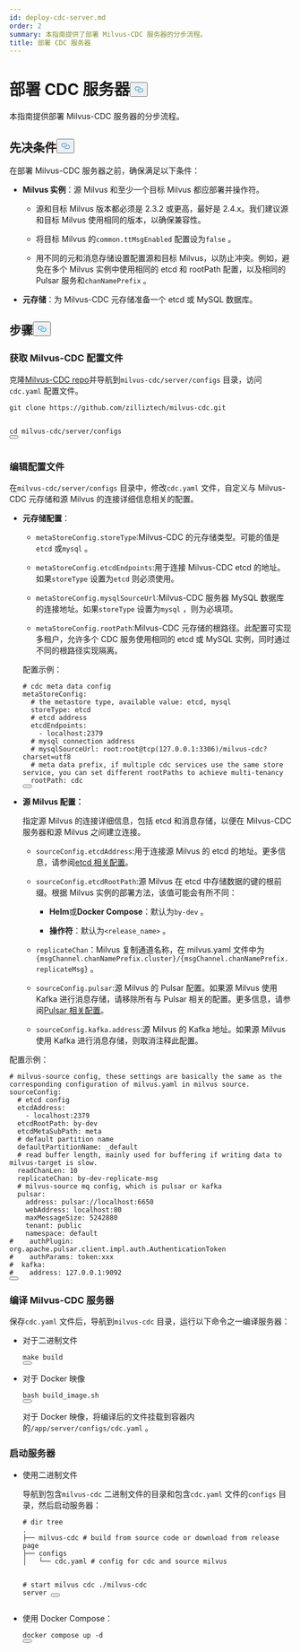 ```yaml
---
id: deploy-cdc-server.md
order: 2
summary: 本指南提供了部署 Milvus-CDC 服务器的分步流程。
title: 部署 CDC 服务器
---
```

<h1 id="Deploy-CDC-Server" class="common-anchor-header">部署 CDC 服务器<button data-href="#Deploy-CDC-Server" class="anchor-icon" translate="no">
      <svg translate="no"
        aria-hidden="true"
        focusable="false"
        height="20"
        version="1.1"
        viewBox="0 0 16 16"
        width="16"
      >
        <path
          fill="#0092E4"
          fill-rule="evenodd"
          d="M4 9h1v1H4c-1.5 0-3-1.69-3-3.5S2.55 3 4 3h4c1.45 0 3 1.69 3 3.5 0 1.41-.91 2.72-2 3.25V8.59c.58-.45 1-1.27 1-2.09C10 5.22 8.98 4 8 4H4c-.98 0-2 1.22-2 2.5S3 9 4 9zm9-3h-1v1h1c1 0 2 1.22 2 2.5S13.98 12 13 12H9c-.98 0-2-1.22-2-2.5 0-.83.42-1.64 1-2.09V6.25c-1.09.53-2 1.84-2 3.25C6 11.31 7.55 13 9 13h4c1.45 0 3-1.69 3-3.5S14.5 6 13 6z"
        ></path>
      </svg>
    </button></h1><p>本指南提供部署 Milvus-CDC 服务器的分步流程。</p>
<h2 id="Prerequisites" class="common-anchor-header">先决条件<button data-href="#Prerequisites" class="anchor-icon" translate="no">
      <svg translate="no"
        aria-hidden="true"
        focusable="false"
        height="20"
        version="1.1"
        viewBox="0 0 16 16"
        width="16"
      >
        <path
          fill="#0092E4"
          fill-rule="evenodd"
          d="M4 9h1v1H4c-1.5 0-3-1.69-3-3.5S2.55 3 4 3h4c1.45 0 3 1.69 3 3.5 0 1.41-.91 2.72-2 3.25V8.59c.58-.45 1-1.27 1-2.09C10 5.22 8.98 4 8 4H4c-.98 0-2 1.22-2 2.5S3 9 4 9zm9-3h-1v1h1c1 0 2 1.22 2 2.5S13.98 12 13 12H9c-.98 0-2-1.22-2-2.5 0-.83.42-1.64 1-2.09V6.25c-1.09.53-2 1.84-2 3.25C6 11.31 7.55 13 9 13h4c1.45 0 3-1.69 3-3.5S14.5 6 13 6z"
        ></path>
      </svg>
    </button></h2><p>在部署 Milvus-CDC 服务器之前，确保满足以下条件：</p>
<ul>
<li><p><strong>Milvus 实例</strong>：源 Milvus 和至少一个目标 Milvus 都应部署并操作符。</p>
<ul>
<li><p>源和目标 Milvus 版本都必须是 2.3.2 或更高，最好是 2.4.x。我们建议源和目标 Milvus 使用相同的版本，以确保兼容性。</p></li>
<li><p>将目标 Milvus 的<code translate="no">common.ttMsgEnabled</code> 配置设为<code translate="no">false</code> 。</p></li>
<li><p>用不同的元和消息存储设置配置源和目标 Milvus，以防止冲突。例如，避免在多个 Milvus 实例中使用相同的 etcd 和 rootPath 配置，以及相同的 Pulsar 服务和<code translate="no">chanNamePrefix</code> 。</p></li>
</ul></li>
<li><p><strong>元存储</strong>：为 Milvus-CDC 元存储准备一个 etcd 或 MySQL 数据库。</p></li>
</ul>
<h2 id="Steps" class="common-anchor-header">步骤<button data-href="#Steps" class="anchor-icon" translate="no">
      <svg translate="no"
        aria-hidden="true"
        focusable="false"
        height="20"
        version="1.1"
        viewBox="0 0 16 16"
        width="16"
      >
        <path
          fill="#0092E4"
          fill-rule="evenodd"
          d="M4 9h1v1H4c-1.5 0-3-1.69-3-3.5S2.55 3 4 3h4c1.45 0 3 1.69 3 3.5 0 1.41-.91 2.72-2 3.25V8.59c.58-.45 1-1.27 1-2.09C10 5.22 8.98 4 8 4H4c-.98 0-2 1.22-2 2.5S3 9 4 9zm9-3h-1v1h1c1 0 2 1.22 2 2.5S13.98 12 13 12H9c-.98 0-2-1.22-2-2.5 0-.83.42-1.64 1-2.09V6.25c-1.09.53-2 1.84-2 3.25C6 11.31 7.55 13 9 13h4c1.45 0 3-1.69 3-3.5S14.5 6 13 6z"
        ></path>
      </svg>
    </button></h2><h3 id="Obtain-the-Milvus-CDC-config-file" class="common-anchor-header">获取 Milvus-CDC 配置文件</h3><p>克隆<a href="https://github.com/zilliztech/milvus-cdc">Milvus-CDC repo</a>并导航到<code translate="no">milvus-cdc/server/configs</code> 目录，访问<code translate="no">cdc.yaml</code> 配置文件。</p>
<pre><code translate="no" class="language-bash">git <span class="hljs-built_in">clone</span> https://github.com/zilliztech/milvus-cdc.git

<span class="hljs-built_in">cd</span> milvus-cdc/server/configs
<button class="copy-code-btn"></button></code></pre>
<h3 id="Edit-the-config-file" class="common-anchor-header">编辑配置文件</h3><p>在<code translate="no">milvus-cdc/server/configs</code> 目录中，修改<code translate="no">cdc.yaml</code> 文件，自定义与 Milvus-CDC 元存储和源 Milvus 的连接详细信息相关的配置。</p>
<ul>
<li><p><strong>元存储配置</strong>：</p>
<ul>
<li><p><code translate="no">metaStoreConfig.storeType</code>:Milvus-CDC 的元存储类型。可能的值是<code translate="no">etcd</code> 或<code translate="no">mysql</code> 。</p></li>
<li><p><code translate="no">metaStoreConfig.etcdEndpoints</code>:用于连接 Milvus-CDC etcd 的地址。如果<code translate="no">storeType</code> 设置为<code translate="no">etcd</code> 则必须使用。</p></li>
<li><p><code translate="no">metaStoreConfig.mysqlSourceUrl</code>:Milvus-CDC 服务器 MySQL 数据库的连接地址。如果<code translate="no">storeType</code> 设置为<code translate="no">mysql</code> ，则为必填项。</p></li>
<li><p><code translate="no">metaStoreConfig.rootPath</code>:Milvus-CDC 元存储的根路径。此配置可实现多租户，允许多个 CDC 服务使用相同的 etcd 或 MySQL 实例，同时通过不同的根路径实现隔离。</p></li>
</ul>
<p>配置示例：</p>
<pre><code translate="no" class="language-yaml"><span class="hljs-comment"># cdc meta data config</span>
metaStoreConfig:
  <span class="hljs-comment"># the metastore type, available value: etcd, mysql</span>
  storeType: etcd
  <span class="hljs-comment"># etcd address</span>
  etcdEndpoints:
    - localhost:<span class="hljs-number">2379</span>
  <span class="hljs-comment"># mysql connection address</span>
  <span class="hljs-comment"># mysqlSourceUrl: root:root@tcp(127.0.0.1:3306)/milvus-cdc?charset=utf8</span>
  <span class="hljs-comment"># meta data prefix, if multiple cdc services use the same store service, you can set different rootPaths to achieve multi-tenancy</span>
  rootPath: cdc
<button class="copy-code-btn"></button></code></pre></li>
<li><p><strong>源 Milvus 配置：</strong></p>
<p>指定源 Milvus 的连接详细信息，包括 etcd 和消息存储，以便在 Milvus-CDC 服务器和源 Milvus 之间建立连接。</p>
<ul>
<li><p><code translate="no">sourceConfig.etcdAddress</code>:用于连接源 Milvus 的 etcd 的地址。更多信息，请参阅<a href="https://milvus.io/docs/configure_etcd.md#etcd-related-Configurations">etcd 相关配置</a>。</p></li>
<li><p><code translate="no">sourceConfig.etcdRootPath</code>:源 Milvus 在 etcd 中存储数据的键的根前缀。根据 Milvus 实例的部署方法，该值可能会有所不同：</p>
<ul>
<li><p><strong>Helm</strong>或<strong>Docker Compose</strong>：默认为<code translate="no">by-dev</code> 。</p></li>
<li><p><strong>操作符</strong>：默认为<code translate="no">&lt;release_name&gt;</code> 。</p></li>
</ul></li>
<li><p><code translate="no">replicateChan</code>：Milvus 复制通道名称，在 milvus.yaml 文件中为<code translate="no">{msgChannel.chanNamePrefix.cluster}/{msgChannel.chanNamePrefix.replicateMsg}</code> 。</p></li>
<li><p><code translate="no">sourceConfig.pulsar</code>:源 Milvus 的 Pulsar 配置。如果源 Milvus 使用 Kafka 进行消息存储，请移除所有与 Pulsar 相关的配置。更多信息，请参阅<a href="https://milvus.io/docs/configure_pulsar.md">Pulsar 相关配置</a>。</p></li>
<li><p><code translate="no">sourceConfig.kafka.address</code>:源 Milvus 的 Kafka 地址。如果源 Milvus 使用 Kafka 进行消息存储，则取消注释此配置。</p></li>
</ul></li>
</ul>
<p>配置示例：</p>
<pre><code translate="no" class="language-yaml"><span class="hljs-comment"># milvus-source config, these settings are basically the same as the corresponding configuration of milvus.yaml in milvus source.</span>
sourceConfig:
  <span class="hljs-comment"># etcd config</span>
  etcdAddress:
    - localhost:<span class="hljs-number">2379</span>
  etcdRootPath: by-dev
  etcdMetaSubPath: meta
  <span class="hljs-comment"># default partition name</span>
  defaultPartitionName: _default
  <span class="hljs-comment"># read buffer length, mainly used for buffering if writing data to milvus-target is slow.</span>
  readChanLen: <span class="hljs-number">10</span>
  replicateChan: by-dev-replicate-msg
  <span class="hljs-comment"># milvus-source mq config, which is pulsar or kafka</span>
  pulsar:
    address: pulsar://localhost:<span class="hljs-number">6650</span>
    webAddress: localhost:<span class="hljs-number">80</span>
    maxMessageSize: <span class="hljs-number">5242880</span>
    tenant: public
    namespace: default
<span class="hljs-comment">#    authPlugin: org.apache.pulsar.client.impl.auth.AuthenticationToken</span>
<span class="hljs-comment">#    authParams: token:xxx</span>
<span class="hljs-comment">#  kafka:</span>
<span class="hljs-comment">#    address: 127.0.0.1:9092</span>
<button class="copy-code-btn"></button></code></pre>
<h3 id="Compile-the-Milvus-CDC-server" class="common-anchor-header">编译 Milvus-CDC 服务器</h3><p>保存<code translate="no">cdc.yaml</code> 文件后，导航到<code translate="no">milvus-cdc</code> 目录，运行以下命令之一编译服务器：</p>
<ul>
<li><p>对于二进制文件</p>
<pre><code translate="no" class="language-bash"><span class="hljs-built_in">make</span> build
<button class="copy-code-btn"></button></code></pre></li>
<li><p>对于 Docker 映像</p>
<pre><code translate="no" class="language-bash">bash build_image.sh
<button class="copy-code-btn"></button></code></pre>
<p>对于 Docker 映像，将编译后的文件挂载到容器内的<code translate="no">/app/server/configs/cdc.yaml</code> 。</p></li>
</ul>
<h3 id="Start-the-server" class="common-anchor-header">启动服务器</h3><ul>
<li><p>使用二进制文件</p>
<p>导航到包含<code translate="no">milvus-cdc</code> 二进制文件的目录和包含<code translate="no">cdc.yaml</code> 文件的<code translate="no">configs</code> 目录，然后启动服务器：</p>
<pre><code translate="no" class="language-bash"><span class="hljs-comment"># dir tree</span>
.
├── milvus-cdc <span class="hljs-comment"># build from source code or download from release page</span>
├── configs
│   └── cdc.yaml <span class="hljs-comment"># config for cdc and source milvus</span>

<span class="hljs-comment"># start milvus cdc</span>
./milvus-cdc server
<button class="copy-code-btn"></button></code></pre></li>
<li><p>使用 Docker Compose：</p>
<pre><code translate="no" class="language-bash">docker compose up -d
<button class="copy-code-btn"></button></code></pre></li>
</ul>
